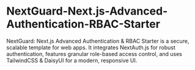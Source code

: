 # NextGuard-Next.js-Advanced-Authentication-RBAC-Starter
NextGuard: Next.js Advanced Authentication &amp; RBAC Starter is a secure, scalable template for web apps. It integrates NextAuth.js for robust authentication, features granular role-based access control, and uses TailwindCSS &amp; DaisyUI for a modern, responsive UI.
